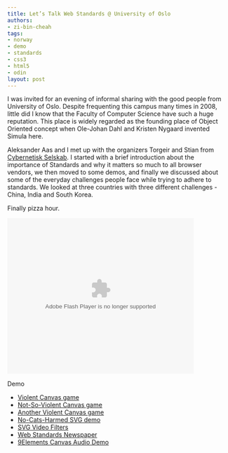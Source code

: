 ```yaml
---
title: Let’s Talk Web Standards @ University of Oslo
authors:
- zi-bin-cheah
tags:
- norway
- demo
- standards
- css3
- html5
- odin
layout: post
---
```

<p>
I was invited for an evening of informal sharing with the good people from University of Oslo. Despite frequenting this campus many times in 2008, little did I know that the Faculty of Computer Science have such a huge reputation. This place is widely regarded as the founding place of Object Oriented concept when Ole-Johan Dahl and Kristen Nygaard invented Simula here.
</p>
<p>
Aleksander Aas and I met up with the organizers Torgeir and Stian from <a href="http://cyb.no">Cybernetisk Selskab</a>. I started with a brief introduction about the importance of Standards and why it matters so much to all browser vendors, we then moved to some demos, and finally we discussed about some of the everyday challenges people face while trying to adhere to standards. We looked at three countries with three different challenges - China, India and South Korea.
</p>
<p>
Finally pizza hour.
</p>
<p>
<object id="__sse5666174" width="425" height="355"><param name="movie" value="http://static.slidesharecdn.com/swf/ssplayer2.swf?doc=uiotalk-101104072129-phpapp01&amp;stripped_title=lets-talk-web-standards&amp;userName=zibin" /><param name="allowFullScreen" value="true" /><param name="allowScriptAccess" value="never" /><embed name="__sse5666174" src="http://static.slidesharecdn.com/swf/ssplayer2.swf?doc=uiotalk-101104072129-phpapp01&amp;stripped_title=lets-talk-web-standards&amp;userName=zibin" type="application/x-shockwave-flash" allowfullscreen="true" width="425" height="355" allowscriptaccess="never" /></object>
</p>
<p>
Demo
<ul>
<li>
<a href="http://www.benjoffe.com/code/demos/canvascape/">Violent Canvas game </a>
</li>
<li>
<a href="http://htmlfive.appspot.com/static/gifter.html">Not-So-Violent Canvas game </a>
</li>
<li>
<a href="http://www.phoboslab.org/biolab/">Another Violent Canvas game</a>
</li>
<li>
<a href="http://people.opera.com/andreasb/demos/demo_videosvgsmil/svganim4.svg">No-Cats-Harmed SVG demo</a>
</li>
<li>
<a href="http://people.opera.com/andreasb/demos/demos_svgopen2010/video-filters/index.svg">SVG Video Filters</a>
</li>
<li>
<a href="http://people.opera.com/zibin/newspaper/newspaper_test.html#image2">Web Standards Newspaper</a>
</li>
<li>
<a href="http://9elements.com/io/projects/html5/canvas/">9Elements Canvas Audio Demo</a>
</li>
</ul>
</p>
